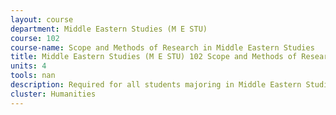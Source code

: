 ```yaml
---
layout: course 
department: Middle Eastern Studies (M E STU)
course: 102
course-name: Scope and Methods of Research in Middle Eastern Studies
title: Middle Eastern Studies (M E STU) 102 Scope and Methods of Research in Middle Eastern Studies
units: 4
tools: nan
description: Required for all students majoring in Middle Eastern Studies, open to all students in International and Area Studies Teaching Program focusing on the Middle East interdisciplinary research strategies for the collection, interpretation, and analysis of data. Course integrates the study of the fundamental theories of social science, with the practical techniques of social science research methods.
cluster: Humanities
---
```

